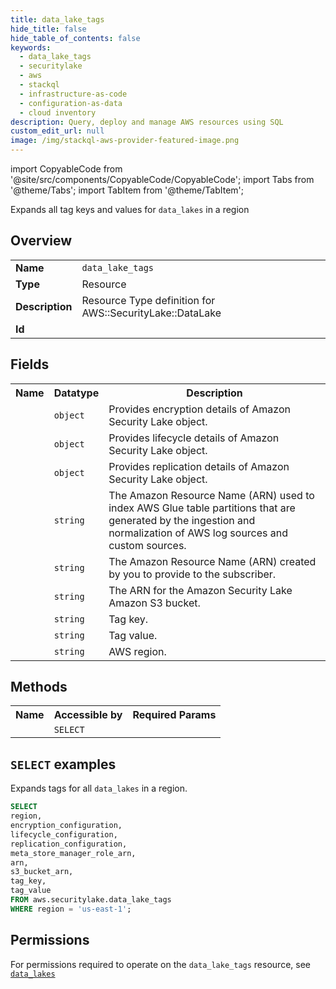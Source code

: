 ```yaml
---
title: data_lake_tags
hide_title: false
hide_table_of_contents: false
keywords:
  - data_lake_tags
  - securitylake
  - aws
  - stackql
  - infrastructure-as-code
  - configuration-as-data
  - cloud inventory
description: Query, deploy and manage AWS resources using SQL
custom_edit_url: null
image: /img/stackql-aws-provider-featured-image.png
---
```


import CopyableCode from '@site/src/components/CopyableCode/CopyableCode';
import Tabs from '@theme/Tabs';
import TabItem from '@theme/TabItem';

Expands all tag keys and values for <code>data_lakes</code> in a region

## Overview
<table>
<tbody>
<tr><td><b>Name</b></td><td><code>data_lake_tags</code></td></tr>
<tr><td><b>Type</b></td><td>Resource</td></tr>
<tr><td><b>Description</b></td><td>Resource Type definition for AWS::SecurityLake::DataLake</td></tr>
<tr><td><b>Id</b></td><td><CopyableCode code="aws.securitylake.data_lake_tags" /></td></tr>
</tbody>
</table>

## Fields
<table>
<tbody>
<tr><th>Name</th><th>Datatype</th><th>Description</th></tr><tr><td><CopyableCode code="encryption_configuration" /></td><td><code>object</code></td><td>Provides encryption details of Amazon Security Lake object.</td></tr>
<tr><td><CopyableCode code="lifecycle_configuration" /></td><td><code>object</code></td><td>Provides lifecycle details of Amazon Security Lake object.</td></tr>
<tr><td><CopyableCode code="replication_configuration" /></td><td><code>object</code></td><td>Provides replication details of Amazon Security Lake object.</td></tr>
<tr><td><CopyableCode code="meta_store_manager_role_arn" /></td><td><code>string</code></td><td>The Amazon Resource Name (ARN) used to index AWS Glue table partitions that are generated by the ingestion and normalization of AWS log sources and custom sources.</td></tr>
<tr><td><CopyableCode code="arn" /></td><td><code>string</code></td><td>The Amazon Resource Name (ARN) created by you to provide to the subscriber.</td></tr>
<tr><td><CopyableCode code="s3_bucket_arn" /></td><td><code>string</code></td><td>The ARN for the Amazon Security Lake Amazon S3 bucket.</td></tr>
<tr><td><CopyableCode code="tag_key" /></td><td><code>string</code></td><td>Tag key.</td></tr>
<tr><td><CopyableCode code="tag_value" /></td><td><code>string</code></td><td>Tag value.</td></tr>
<tr><td><CopyableCode code="region" /></td><td><code>string</code></td><td>AWS region.</td></tr>
</tbody>
</table>

## Methods

<table>
<tbody>
  <tr>
    <th>Name</th>
    <th>Accessible by</th>
    <th>Required Params</th>
  </tr>
  <tr>
    <td><CopyableCode code="list_resources" /></td>
    <td><code>SELECT</code></td>
    <td><CopyableCode code="region" /></td>
  </tr>
</tbody>
</table>

## `SELECT` examples
Expands tags for all <code>data_lakes</code> in a region.
```sql
SELECT
region,
encryption_configuration,
lifecycle_configuration,
replication_configuration,
meta_store_manager_role_arn,
arn,
s3_bucket_arn,
tag_key,
tag_value
FROM aws.securitylake.data_lake_tags
WHERE region = 'us-east-1';
```


## Permissions

For permissions required to operate on the <code>data_lake_tags</code> resource, see <a href="/services/securitylake/data_lakes/#permissions"><code>data_lakes</code></a>

